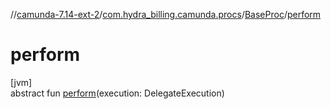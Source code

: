 //[camunda-7.14-ext-2](../../../index.md)/[com.hydra_billing.camunda.procs](../index.md)/[BaseProc](index.md)/[perform](perform.md)

# perform

[jvm]\
abstract fun [perform](perform.md)(execution: DelegateExecution)
